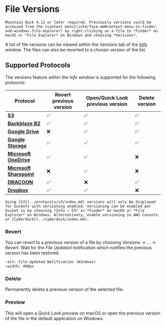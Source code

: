 File Versions
====

```{note}
Mountain Duck 4.12 or later required. Previously versions could be accessed from the [context menu](interface.md#context-menu-in-finder-and-windows-file-explorer) by right-clicking on a file in *Finder* on macOS or *File Explorer* on Windows and choosing *Versions*.
```

A list of file versions can be viewed within the *Versions* tab of the *[Info](../cyberduck/info.md#versions)* window. The files can also be reverted to a chosen version of the list.

## Supported Protocols

The versions feature within the *Info* window is supported for the following protocols:

| **Protocol** | **Revert previous version** | **Open/Quick Look previous version** | **Delete version** |
| --- | --- | --- | --- |
| **[S3](../protocols/s3/index.md)** | ✅ | ✅ | ✅ |
| **[Backblaze B2](../protocols/b2.md)** | ✅ | ✅ | ✅ |
| **[Google Drive](../protocols/google_drive.md)** | ❌ | ✅ | ✅ |
| **[Google Storage](../protocols/google_cloud_storage.md)** | ✅ | ✅ | ✅ |
| **[Microsoft OneDrive](../protocols/onedrive.md)** | ✅ | ✅ | ❌ |
| **[Microsoft Sharepoint](../protocols/sharepoint.md)** | ❌ | ✅ | ❌ |
| **[DRACOON](../protocols/dracoon.md)** | ✅ | ❌ | ✅ |
| **[Dropbox](../protocols/dropbox.md)** | ✅ | ✅ | ❌ |

```{attention}
Using [S3](../protocols/s3/index.md) versions will only be displayed for buckets with versioning enabled. Versioning can be enabled per bucket in by choosing *Info → S3* in *Finder* on macOS or *File Explorer* on Windows. Alternatively, enable versioning in AWS Console or [Cyberduck](../cyberduck/index.md).
```

 ### Revert

You can revert to a previous version of a file by choosing *Versions → ... → Revert*. Wait for the *File Updated* notification which notifies the previous version has been restored.

```{image} _images/File_Updated_Notification_Windows.png
:alt: File Updated Notification (Windows)
:width: 400px
```

### Delete 
Permanently delete a previous version of the selected file.

### Preview 

This will open a *Quick Look preview* on macOS or open the previous version of the file in the default application on Windows.
